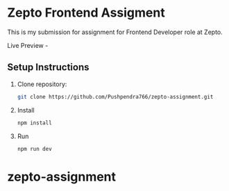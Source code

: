 # Zepto Frontend Assigment

This is my submission for assignment for Frontend Developer role at Zepto.

Live Preview - 

## Setup Instructions

1.  Clone repository:
    ```bash
    git clone https://github.com/Pushpendra766/zepto-assignment.git
    ```
2.  Install
    ```bash
    npm install
    ```
3.  Run
    ```bash
    npm run dev
    ```
# zepto-assignment
